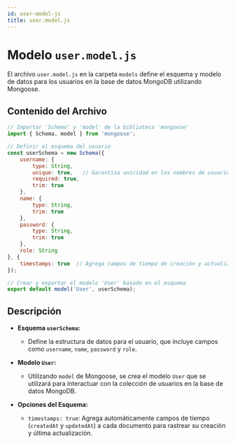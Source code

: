 ```yaml
---
id: user-model-js
title: user.model.js
---
```


# Modelo `user.model.js`

El archivo `user.model.js` en la carpeta `models` define el esquema y modelo de datos para los usuarios en la base de datos MongoDB utilizando Mongoose.

## Contenido del Archivo

```jsx
// Importar 'Schema' y 'model' de la biblioteca 'mongoose'
import { Schema, model } from 'mongoose';

// Definir el esquema del usuario
const userSchema = new Schema({
    username: {
        type: String,
        unique: true,   // Garantiza unicidad en los nombres de usuario
        required: true,
        trim: true
    },
    name: {
        type: String,
        trim: true
    },
    password: {
        type: String,
        trim: true
    },
    role: String
}, {
    timestamps: true  // Agrega campos de tiempo de creación y actualización automáticamente
});

// Crear y exportar el modelo 'User' basado en el esquema
export default model('User', userSchema);
```

## Descripción

- **Esquema `userSchema`:**
  - Define la estructura de datos para el usuario, que incluye campos como `username`, `name`, `password` y `role`.

- **Modelo `User`:**
  - Utilizando `model` de Mongoose, se crea el modelo `User` que se utilizará para interactuar con la colección de usuarios en la base de datos MongoDB.

- **Opciones del Esquema:**
  - `timestamps: true`: Agrega automáticamente campos de tiempo (`createdAt` y `updatedAt`) a cada documento para rastrear su creación y última actualización.
